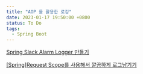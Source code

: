 ```yaml
---
title: "AOP 를 활용한 로깅"
date: 2023-01-17 19:50:00 +0800
status: To Do
tags:
  - Spring Boot
---
```


[Spring Slack Alarm Logger 만들기](https://bperhaps.tistory.com/entry/Spring-Slack-Alarm-Logger-%EB%A7%8C%EB%93%A4%EA%B8%B0)

[[Spring]Request Scope를 사용해서 깔끔하게 로그남기기](https://chung-develop.tistory.com/64)
